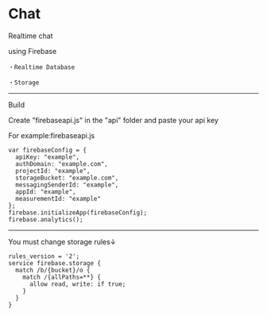 # Chat
Realtime chat

using Firebase
    
    ・Realtime Database

    ・Storage

_____________________________________

Build

Create "firebaseapi.js" in the "api" folder and paste your api key

For example:firebaseapi.js

```
var firebaseConfig = {
  apiKey: "example",
  authDomain: "example.com",
  projectId: "example",
  storageBucket: "example.com",
  messagingSenderId: "example",
  appId: "example",
  measurementId: "example"
};
firebase.initializeApp(firebaseConfig);
firebase.analytics();
```
_____________________________________

You must change storage rules↓
```
rules_version = '2';
service firebase.storage {
  match /b/{bucket}/o {
    match /{allPaths=**} {
      allow read, write: if true;
    }
  }
}
```
